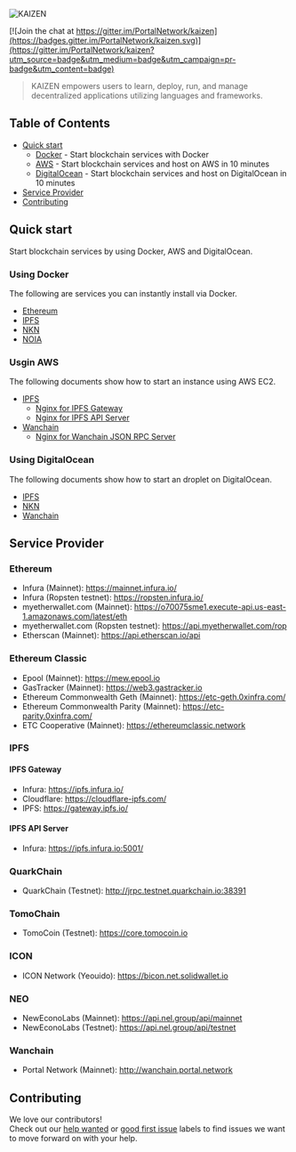 ![KAIZEN](https://s3.amazonaws.com/kaizen-images/github/KAIZEN.png)

[![Join the chat at https://gitter.im/PortalNetwork/kaizen](https://badges.gitter.im/PortalNetwork/kaizen.svg)](https://gitter.im/PortalNetwork/kaizen?utm_source=badge&utm_medium=badge&utm_campaign=pr-badge&utm_content=badge)

> KAIZEN empowers users to learn, deploy, run, and manage decentralized applications utilizing languages and frameworks.

## Table of Contents
- [Quick start](#quick-start)
    - [Docker](#docker) - Start blockchain services with Docker
    - [AWS](#aws) - Start blockchain services and host on AWS in 10 minutes
    - [DigitalOcean](#digitalocean) - Start blockchain services and host on DigitalOcean in 10 minutes
- [Service Provider](#service-provider)
- [Contributing](#contributing)

## <a name="quick-start"></a>Quick start
Start blockchain services by using Docker, AWS and DigitalOcean.

### <a name="docker"></a>Using Docker
The following are services you can instantly install via Docker.

- [Ethereum](./docker/ethereum)
- [IPFS](./docker/ipfs)
- [NKN](./docker/nkn)
- [NOIA](./docker/noia)

### <a name="aws"></a>Usgin AWS
The following documents show how to start an instance using AWS EC2.

- [IPFS](./AWS/ipfs)
    - [Nginx for IPFS Gateway](./AWS/ipfs/NGINX_GATEWAY.md)
    - [Nginx for IPFS API Server](./AWS/ipfs/NGINX_API_SERVER.md)
- [Wanchain](./AWS/wanchain)
    - [Nginx for Wanchain JSON RPC Server](./AWS/wanchain/NGINX.md)

### <a name="digitalocean"></a>Using DigitalOcean
The following documents show how to start an droplet on DigitalOcean.

- [IPFS](./digitalOcean/ipfs)
- [NKN](./digitalOcean/nkn)
- [Wanchain](./digitalOcean/wanchain)

## <a name="service-provider"></a>Service Provider

### Ethereum
- Infura (Mainnet): https://mainnet.infura.io/
- Infura (Ropsten testnet): https://ropsten.infura.io/
- myetherwallet.com (Mainnet): https://o70075sme1.execute-api.us-east-1.amazonaws.com/latest/eth
- myetherwallet.com (Ropsten testnet): https://api.myetherwallet.com/rop
- Etherscan (Mainnet): https://api.etherscan.io/api

### Ethereum Classic
- Epool (Mainnet): https://mew.epool.io
- GasTracker (Mainnet): https://web3.gastracker.io
- Ethereum Commonwealth Geth (Mainnet): https://etc-geth.0xinfra.com/
- Ethereum Commonwealth Parity (Mainnet): https://etc-parity.0xinfra.com/
- ETC Cooperative (Mainnet): https://ethereumclassic.network

### IPFS

#### IPFS Gateway
- Infura: https://ipfs.infura.io/
- Cloudflare: https://cloudflare-ipfs.com/
- IPFS: https://gateway.ipfs.io/

#### IPFS API Server
- Infura: https://ipfs.infura.io:5001/

### QuarkChain
- QuarkChain (Testnet): http://jrpc.testnet.quarkchain.io:38391

### TomoChain
- TomoCoin (Testnet): https://core.tomocoin.io

### ICON
- ICON Network (Yeouido): https://bicon.net.solidwallet.io

### NEO
- NewEconoLabs (Mainnet): https://api.nel.group/api/mainnet
- NewEconoLabs (Testnet): https://api.nel.group/api/testnet

### Wanchain
- Portal Network (Mainnet): http://wanchain.portal.network

## <a name="contributing"></a>Contributing
We love our contributors!  
Check out our [help wanted](https://github.com/PortalNetwork/kaizen/labels/help%20wanted) or [good first issue](https://github.com/PortalNetwork/kaizen/labels/good%20first%20issue) labels to find issues we want to move forward on with your help.
